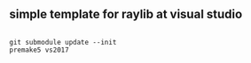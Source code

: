 ## simple template for raylib at visual studio

```

git submodule update --init
premake5 vs2017

```